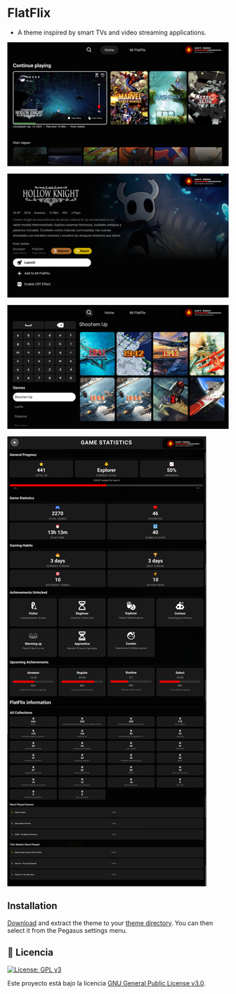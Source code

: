 # FlatFlix

- A theme inspired by smart TVs and video streaming applications.


![screen](https://github.com/ZagonAb/FlatFlix/blob/2ede92c80554b60d502b0dfa485195aaf2e1a90f/.meta/screenshots/screen0.png)

![screen1](https://github.com/ZagonAb/FlatFlix/blob/c375aeb287a24c57833ab4b7bdfe0e6e738c3077/.meta/screenshots/screen1.png)

![screen2](https://github.com/ZagonAb/FlatFlix/blob/6d1c5972ca6ee87ad388bf58fa0c74cf537f3c69/.meta/screenshots/screen2.png)

![achievements](https://github.com/ZagonAb/FlatFlix/blob/fd6f7c93f847eb085631004d2e35386c1dad9547/.meta/screenshots/achievements.png)


## Installation

[Download]() and extract the theme to your [theme directory](http://pegasus-frontend.org/docs/user-guide/installing-themes). You can then select it from the Pegasus settings menu.

## 📜 Licencia

[![License: GPL v3](https://img.shields.io/badge/License-GPLv3-blue.svg)](https://www.gnu.org/licenses/gpl-3.0)

Este proyecto está bajo la licencia [GNU General Public License v3.0](https://www.gnu.org/licenses/gpl-3.0.txt).


